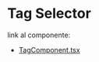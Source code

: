 # Tag Selector

link al componente: 
- [TagComponent.tsx](https://github.com/Nico-Schonfeld/tag-selector-component-nextjs/blob/main/src/components/TagComponent.tsx)
